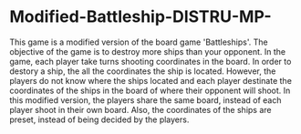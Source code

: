 # Modified-Battleship-DISTRU-MP-
This game is a modified version of the board game 'Battleships'. The objective of the game is to destroy more ships than your opponent.
In the game, each player take turns shooting coordinates in the board. In order to destory a ship, the all the coordinates the ship is located.
However, the players do not know where the ships located and each player destinate the coordinates of the ships in the board of where their opponent will shoot. 
In this modified version, the players share the same board, instead of each player shoot in their own board. Also, the coordinates of the ships are preset, instead of being decided by the players.
